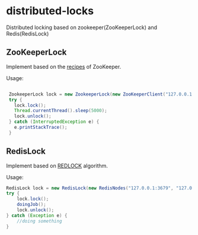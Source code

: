 # distributed-locks

Distributed locking based on zookeeper(ZooKeeperLock) and Redis(RedisLock)

## ZooKeeperLock
 Implement based on the [recipes](https://zookeeper.apache.org/doc/trunk/recipes.html) of ZooKeeper.

 Usage:

```Java

 ZookeeperLock lock = new ZookeeperLock(new ZooKeeperClient("127.0.0.1:2183"), resource);
 try {
   lock.lock();
   Thread.currentThread().sleep(5000);
   lock.unlock();
 } catch (InterruptedException e) {
   e.printStackTrace();
 }

```

## RedisLock
Implement based on [REDLOCK](https://redis.io/topics/distlock) algorithm.

Usage:

```Java
RedisLock lock = new RedisLock(new RedisNodes("127.0.0.1:3679", "127.0.0.1:3678","127.0.0.1:3677"),"LOCK", 60000);
try {
    lock.lock();
    doingJob();
    lock.unlock();
} catch (Exception e) {
    //doing something
}

```
